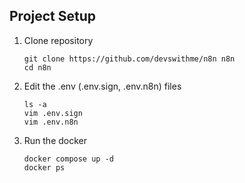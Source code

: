 ## Project Setup
1. Clone repository
	```
	git clone https://github.com/devswithme/n8n n8n
	cd n8n
	```
2.  Edit the .env (.env.sign, .env.n8n) files
	```
	ls -a
	vim .env.sign
	vim .env.n8n 
	```
3. Run the docker
	```
	docker compose up -d
	docker ps
	```

